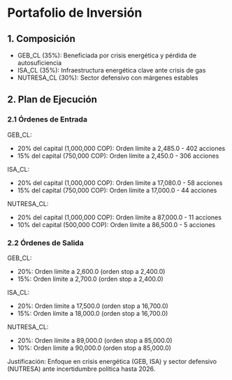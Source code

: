 # Portafolio de Inversión

## 1. Composición

- GEB_CL (35%): Beneficiada por crisis energética y pérdida de autosuficiencia
- ISA_CL (35%): Infraestructura energética clave ante crisis de gas
- NUTRESA_CL (30%): Sector defensivo con márgenes estables

## 2. Plan de Ejecución

### 2.1 Órdenes de Entrada

GEB_CL:
- 20% del capital (1,000,000 COP): Orden límite a 2,485.0 - 402 acciones
- 15% del capital (750,000 COP): Orden límite a 2,450.0 - 306 acciones

ISA_CL:
- 20% del capital (1,000,000 COP): Orden límite a 17,080.0 - 58 acciones
- 15% del capital (750,000 COP): Orden límite a 17,000.0 - 44 acciones

NUTRESA_CL:
- 20% del capital (1,000,000 COP): Orden límite a 87,000.0 - 11 acciones
- 10% del capital (500,000 COP): Orden límite a 86,500.0 - 5 acciones

### 2.2 Órdenes de Salida

GEB_CL:
- 20%: Orden límite a 2,600.0 (orden stop a 2,400.0)
- 15%: Orden límite a 2,700.0 (orden stop a 2,400.0)

ISA_CL:
- 20%: Orden límite a 17,500.0 (orden stop a 16,700.0)
- 15%: Orden límite a 18,000.0 (orden stop a 16,700.0)

NUTRESA_CL:
- 20%: Orden límite a 89,000.0 (orden stop a 85,000.0)
- 10%: Orden límite a 90,000.0 (orden stop a 85,000.0)

Justificación: Enfoque en crisis energética (GEB, ISA) y sector defensivo (NUTRESA) ante incertidumbre política hasta 2026. 